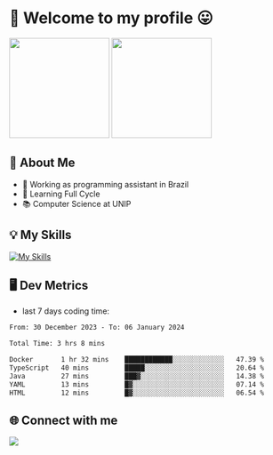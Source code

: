 # 🎉 Welcome to my profile 😛

<div>
  <img height="180em" src="https://github-readme-stats.vercel.app/api?username=VinicciusSantos&show_icons=true&icon_color=fff&include_all_commits=true&count_private=true&bg_color=30,000,000&title_color=fff&text_color=fff"/>
  <img height="180em" src="https://github-readme-stats.vercel.app/api/top-langs/?username=VinicciusSantos&langs_count=8&layout=compact&include_all_commits=true&count_private=true&bg_color=30,000,000&title_color=fff&text_color=fff"/>
</div>

## 📖 About Me
- 🔭 Working as programming assistant in Brazil
- 🌱 Learning Full Cycle
- 📚 Computer Science at UNIP

## 💡 My Skills

[![My Skills](https://skills.thijs.gg/icons?i=angular,react,styledcomponents,jest,html,css,sass,bootstrap,ts,js,go,nodejs,express,nestjs,git,c,py,postgres,mysql,sqlite,docker,graphql)](https://github.com/VinicciusSantos)

## 🖥️ Dev Metrics

- last 7 days coding time:

<!--START_SECTION:waka-->

```txt
From: 30 December 2023 - To: 06 January 2024

Total Time: 3 hrs 8 mins

Docker       1 hr 32 mins    ████████████░░░░░░░░░░░░░   47.39 %
TypeScript   40 mins         █████░░░░░░░░░░░░░░░░░░░░   20.64 %
Java         27 mins         ███▓░░░░░░░░░░░░░░░░░░░░░   14.38 %
YAML         13 mins         █▓░░░░░░░░░░░░░░░░░░░░░░░   07.14 %
HTML         12 mins         █▓░░░░░░░░░░░░░░░░░░░░░░░   06.54 %
```

<!--END_SECTION:waka-->

## 🌐 Connect with me

<a href="https://www.linkedin.com/in/vinicius-guedes-b817aa223/"><img src="https://img.shields.io/badge/LinkedIn-0077B5?style=for-the-badge&logo=linkedin&logoColor=white"/></a>

